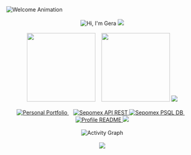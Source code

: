 <!-- Welcome Animation -->
<div align="left">
  <img src="https://readme-typing-svg.demolab.com?font=Source+Code+Pro&weight=600&size=24&duration=3000&pause=999999999&repeat=false&color=9745F5&center=true&vCenter=true&width=435&lines=Welcome+to+my+GitHub+Profile!" alt="Welcome Animation" />
</div>
<br/>

<!-- Typing Animation Header -->
<div align="center">
    <img src="https://readme-typing-svg.demolab.com?font=Source+Code+Pro&weight=600&size=30&duration=4000&pause=1000&color=9745F5&center=true&vCenter=true&random=false&width=435&lines=$+echo+%22Hi%2C+I%27m+Gera%22" alt="Hi, I'm Gera" />
    <img src="https://capsule-render.vercel.app/api?type=soft&color=9745F5&height=1&section=header"/>
</div>

<br/>

<div align="center">
<!-- GitHub Stats Section -->
    <img height="180em" src="https://github-readme-streak-stats.herokuapp.com/?user=hk4u-dxv&theme=midnight-purple&hide_border=true"/>
    &nbsp;&nbsp;
    <img height="180em" src="https://github-readme-stats.vercel.app/api/top-langs/?username=hk4u-dxv&theme=midnight-purple&hide_border=true&layout=compact&langs_count=8&hide=css"/>
    <img src="https://capsule-render.vercel.app/api?type=soft&color=9745F5&height=1&section=header"/>
</div>
<br/>

<!-- Featured Projects Section -->
<div align="center">
    <a href="https://github.com/hk4u-dxv/hk4u-dxv.portfolio">
        <img src="https://github-readme-stats.vercel.app/api/pin/?username=hk4u-dxv&repo=hk4u-dxv.portfolio&border_color=9745F5&bg_color=0D1117&title_color=C9D1D9&text_color=8B949E&icon_color=9745F5" alt="Personal Portfolio">
    </a>
    &nbsp;&nbsp;
    <a href="https://github.com/hk4u-dxv/sepomex-api-rest">
        <img src="https://github-readme-stats.vercel.app/api/pin/?username=hk4u-dxv&repo=sepomex-api-rest&border_color=9745F5&bg_color=0D1117&title_color=C9D1D9&text_color=8B949E&icon_color=9745F5" alt="Sepomex API REST">
    </a>
    <a href="https://github.com/hk4u-dxv/sepomex-psql-db">
        <img src="https://github-readme-stats.vercel.app/api/pin/?username=hk4u-dxv&repo=sepomex-psql-db&border_color=9745F5&bg_color=0D1117&title_color=C9D1D9&text_color=8B949E&icon_color=9745F5" alt="Sepomex PSQL DB">
    </a>
    &nbsp;&nbsp;
    <a href="https://github.com/hk4u-dxv/hk4u-dxv">
        <img src="https://github-readme-stats.vercel.app/api/pin/?username=hk4u-dxv&repo=hk4u-dxv&border_color=9745F5&bg_color=0D1117&title_color=C9D1D9&text_color=8B949E&icon_color=9745F5" alt="Profile README">
    </a>
    <img src="https://capsule-render.vercel.app/api?type=soft&color=9745F5&height=1&section=header"/>
</div>
<br/>

<!-- Activity Graph Section -->
<div align="center">
    <img src="https://github-readme-activity-graph.vercel.app/graph?username=hk4u-dxv&custom_title=hk4u-dxv's%20Activity%20Graph&bg_color=0D1117&color=9745F5&line=9745F5&point=9745F5&area_color=9745F5&title_color=FFFFFF&area=true&hide_border=true&range=all_time" alt="Activity Graph" />
</div>

<br/>
<div align="center">
    <img src="https://capsule-render.vercel.app/api?type=soft&color=9745F5&height=1&section=header"/>
</div>
